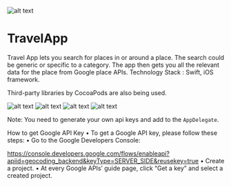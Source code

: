 ![alt text](https://raw.githubusercontent.com/DivyaGodayal/TravelApp/master/WebsiteImages/StoryBoard.png)

# TravelApp
 Travel App lets you search for places in or around a place. The search could be generic or specific to a category. The app then gets you all the relevant data for the place from Google place APIs. 
 Technology Stack : Swift, iOS framework. 
                      
 Third-party libraries by CocoaPods are also being used.

![alt text](https://raw.githubusercontent.com/DivyaGodayal/TravelApp/master/WebsiteImages/Search.png)
![alt text](https://raw.githubusercontent.com/DivyaGodayal/TravelApp/master/WebsiteImages/SearchResults.png)
![alt text](https://raw.githubusercontent.com/DivyaGodayal/TravelApp/master/WebsiteImages/Favorites.png)
![alt text](https://raw.githubusercontent.com/DivyaGodayal/TravelApp/master/WebsiteImages/GoogleMaps.png)

Note: You need to generate your own api keys and add to the `AppDelegate`.

How to get Google API Key
• To get a Google API key, please follow these steps:
• Go to the Google Developers Console:

https://console.developers.google.com/flows/enableapi?apiid=geocoding_backend&keyType=SERVER_SIDE&reusekey=true
• Create a project.
• At every Google APIs’ guide page, click “Get a key” and select a created project.